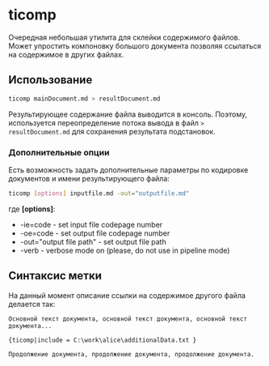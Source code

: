 # ticomp
Очередная небольшая утилита для склейки содержимого файлов. Может упростить компоновку большого документа позволяя ссылаться на содержимое в других файлах.

## Использование

``` bash
ticomp mainDocument.md > resultDocument.md
```

Результирующее содержание файла выводится в консоль. Поэтому, используется переопределение потока вывода в файл ```> resultDocument.md``` для сохранения результата подстановок.

### Дополнительные опции

Есть возможность задать дополнительные параметры по кодировке документов и имени результирующего файла:

``` bash
ticomp [options] inputfile.md -out="outputfile.md"
```
где **[options]**:

- -ie=code - set input file codepage number
- -oe=code - set output file codepage number
- -out=\"output file path\" - set output file path
- -verb - verbose mode on (please, do not use in pipeline mode)


## Синтаксис метки

На данный момент описание ссылки на содержимое другого файла делается так:

```
Основной текст документа, основной текст документа, основной текст документа...

{ticomp|include = C:\work\alice\additionalData.txt }

Продолжение документа, продолжение документа, продолжение документа.
```
